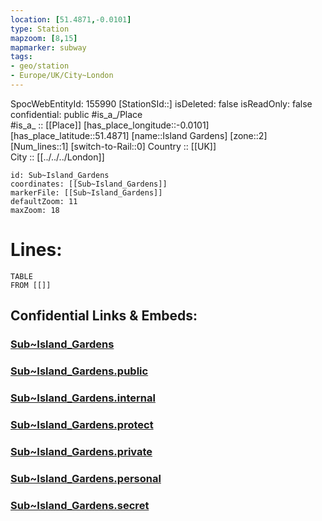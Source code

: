 ```yaml
---
location: [51.4871,-0.0101] 
type: Station 
mapzoom: [8,15] 
mapmarker: subway 
tags:
- geo/station
- Europe/UK/City~London
---
```

SpocWebEntityId: 155990
[StationSId::] 
isDeleted: false
isReadOnly: false
confidential: public
#is_a_/Place  
#is_a_ :: [[Place]] 
[has_place_longitude::-0.0101] 
[has_place_latitude::51.4871] 
[name::Island Gardens] 
[zone::2] 
[Num_lines::1] 
[switch-to-Rail::0] 
Country :: [[UK]]  
City :: [[../../../London]]  


```leaflet
id: Sub~Island_Gardens
coordinates: [[Sub~Island_Gardens]] 
markerFile: [[Sub~Island_Gardens]] 
defaultZoom: 11 
maxZoom: 18
```


# Lines: 
```dataview
TABLE 
FROM [[]] 
```


## Confidential Links & Embeds: 

### [Sub~Island_Gardens](/_Standards/Earth/Continent/Europe/Europe~North/UK/England/Regions~England/London,Greater/cities~GreaterLondon/Underground/Station/Sub~Island_Gardens.md) 

### [Sub~Island_Gardens.public](/_public/Earth/Continent/Europe/Europe~North/UK/England/Regions~England/London,Greater/cities~GreaterLondon/Underground/Station/Sub~Island_Gardens.public.md) 

### [Sub~Island_Gardens.internal](/_internal/Earth/Continent/Europe/Europe~North/UK/England/Regions~England/London,Greater/cities~GreaterLondon/Underground/Station/Sub~Island_Gardens.internal.md) 

### [Sub~Island_Gardens.protect](/_protect/Earth/Continent/Europe/Europe~North/UK/England/Regions~England/London,Greater/cities~GreaterLondon/Underground/Station/Sub~Island_Gardens.protect.md) 

### [Sub~Island_Gardens.private](/_private/Earth/Continent/Europe/Europe~North/UK/England/Regions~England/London,Greater/cities~GreaterLondon/Underground/Station/Sub~Island_Gardens.private.md) 

### [Sub~Island_Gardens.personal](/_personal/Earth/Continent/Europe/Europe~North/UK/England/Regions~England/London,Greater/cities~GreaterLondon/Underground/Station/Sub~Island_Gardens.personal.md) 

### [Sub~Island_Gardens.secret](/_secret/Earth/Continent/Europe/Europe~North/UK/England/Regions~England/London,Greater/cities~GreaterLondon/Underground/Station/Sub~Island_Gardens.secret.md)

